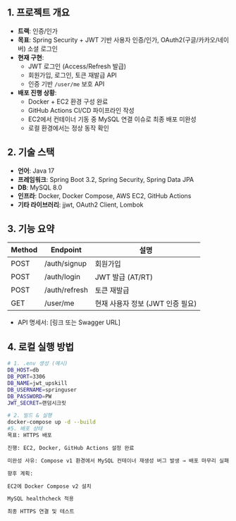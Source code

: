 ## 1. 프로젝트 개요
- **트랙**: 인증/인가
- **목표**: Spring Security + JWT 기반 사용자 인증/인가, OAuth2(구글/카카오/네이버) 소셜 로그인
- **현재 구현**:
  - JWT 로그인 (Access/Refresh 발급)
  - 회원가입, 로그인, 토큰 재발급 API
  - 인증 기반 `/user/me` 보호 API
- **배포 진행 상황**:
  - Docker + EC2 환경 구성 완료
  - GitHub Actions CI/CD 파이프라인 작성
  - EC2에서 컨테이너 기동 중 MySQL 연결 이슈로 최종 배포 미완성
  - 로컬 환경에서는 정상 동작 확인

## 2. 기술 스택
- **언어**: Java 17
- **프레임워크**: Spring Boot 3.2, Spring Security, Spring Data JPA
- **DB**: MySQL 8.0
- **인프라**: Docker, Docker Compose, AWS EC2, GitHub Actions
- **기타 라이브러리**: jjwt, OAuth2 Client, Lombok

## 3. 기능 요약
| Method | Endpoint     | 설명 |
|--------|--------------|------|
| POST   | /auth/signup | 회원가입 |
| POST   | /auth/login  | JWT 발급 (AT/RT) |
| POST   | /auth/refresh| 토큰 재발급 |
| GET    | /user/me     | 현재 사용자 정보 (JWT 인증 필요) |

- API 명세서: [링크 또는 Swagger URL]

## 4. 로컬 실행 방법
```bash
# 1. .env 생성 (예시)
DB_HOST=db
DB_PORT=3306
DB_NAME=jwt_upskill
DB_USERNAME=springuser
DB_PASSWORD=PW
JWT_SECRET=랜덤시크릿

# 2. 빌드 & 실행
docker-compose up -d --build
#5. 배포 상태
목표: HTTPS 배포 

진행: EC2, Docker, GitHub Actions 설정 완료

미완성 사유: Compose v1 환경에서 MySQL 컨테이너 재생성 버그 발생 → 배포 마무리 실패

향후 계획:

EC2에 Docker Compose v2 설치

MySQL healthcheck 적용

최종 HTTPS 연결 및 테스트
